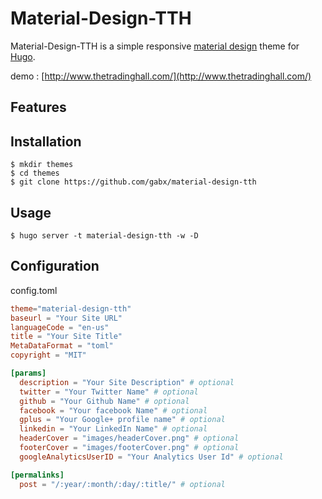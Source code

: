 # Material-Design-TTH

Material-Design-TTH is a simple responsive [material design](https://material.io/design/) theme for [Hugo](http://gohugo.io/).


demo : [http://www.thetradinghall.com/](http://www.thetradinghall.com/)

## Features


## Installation

```shell
$ mkdir themes
$ cd themes
$ git clone https://github.com/gabx/material-design-tth
```

## Usage

```shell
$ hugo server -t material-design-tth -w -D
```

## Configuration

config.toml

```toml
theme="material-design-tth"
baseurl = "Your Site URL"
languageCode = "en-us"
title = "Your Site Title"
MetaDataFormat = "toml"
copyright = "MIT"

[params]
  description = "Your Site Description" # optional
  twitter = "Your Twitter Name" # optional
  github = "Your Github Name" # optional
  facebook = "Your facebook Name" # optional
  gplus = "Your Google+ profile name" # optional
  linkedin = "Your LinkedIn Name" # optional
  headerCover = "images/headerCover.png" # optional
  footerCover = "images/footerCover.png" # optional
  googleAnalyticsUserID = "Your Analytics User Id" # optional

[permalinks]
  post = "/:year/:month/:day/:title/" # optional
```

